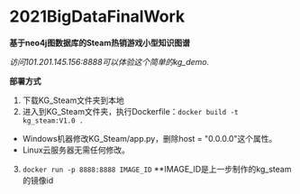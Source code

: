 # 2021BigDataFinalWork

**基于neo4j图数据库的Steam热销游戏小型知识图谱**

*访问101.201.145.156:8888可以体验这个简单的kg_demo.*

**部署方式**

1. 下载KG_Steam文件夹到本地
2. 进入到KG_Steam文件夹，执行Dockerfile：`docker build -t kg_steam:V1.0 .`
  - Windows机器修改KG_Steam/app.py，删除host = "0.0.0.0"这个属性。
  - Linux云服务器无需任何修改。
3. `docker run -p 8888:8888 IMAGE_ID` **IMAGE_ID是上一步制作的kg_steam的镜像id
